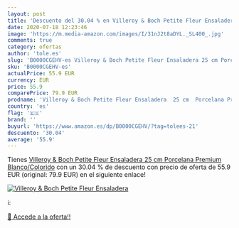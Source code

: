 ```yaml
---
layout: post
title: 'Descuento del 30.04 % en Villeroy & Boch Petite Fleur Ensaladera '
date: 2020-07-18 12:23:46
image: 'https://m.media-amazon.com/images/I/31nJ2t8aDYL._SL400_.jpg'
comments: true
category: ofertas
author: 'tole.es'
slug: 'B0000CGEHV-es Villeroy & Boch Petite Fleur Ensaladera 25 cm Porcelana...'
sku: 'B0000CGEHV-es'
actualPrice: 55.9 EUR
currency: EUR
price: 55.9
comparePrice: 79.9 EUR
prodname: 'Villeroy & Boch Petite Fleur Ensaladera  25 cm  Porcelana Premium  Blanco/Colorido'
country: 'es'
flag: '🇪🇸'
brand: ''
buyurl: 'https://www.amazon.es/dp/B0000CGEHV/?tag=tolees-21'
descuento: '30.04'
average: '55.9'
---
```


Tienes [Villeroy & Boch Petite Fleur Ensaladera  25 cm  Porcelana Premium  Blanco/Colorido](https://www.amazon.es/dp/B0000CGEHV/?tag=tolees-21) con un 30.04 % de descuento con precio de oferta de 55.9 EUR (original: 79.9 EUR) en el siguiente enlace!

[![Villeroy & Boch Petite Fleur Ensaladera ](https://m.media-amazon.com/images/I/31nJ2t8aDYL._SL400_.jpg)](https://www.amazon.es/dp/B0000CGEHV/?tag=tolees-21)

ℹ️:


[🛒 Accede a la oferta!!](https://www.amazon.es/dp/B0000CGEHV/?tag=tolees-21)
